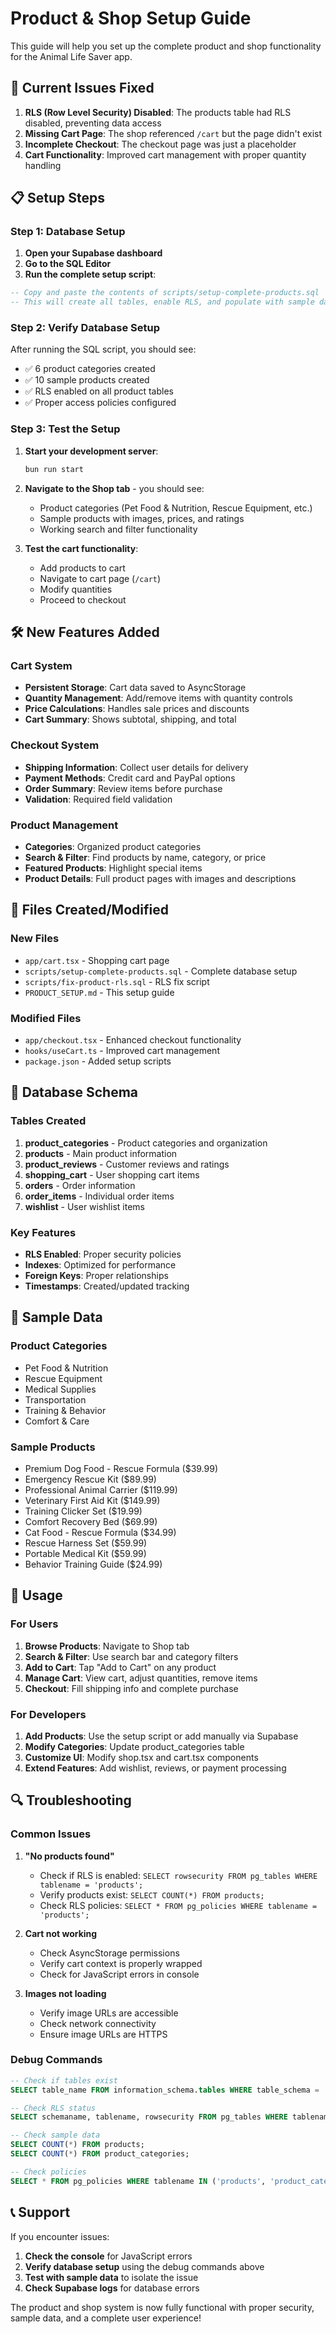 # Product & Shop Setup Guide

This guide will help you set up the complete product and shop functionality for the Animal Life Saver app.

## 🚨 Current Issues Fixed

1. **RLS (Row Level Security) Disabled**: The products table had RLS disabled, preventing data access
2. **Missing Cart Page**: The shop referenced `/cart` but the page didn't exist
3. **Incomplete Checkout**: The checkout page was just a placeholder
4. **Cart Functionality**: Improved cart management with proper quantity handling

## 📋 Setup Steps

### Step 1: Database Setup

1. **Open your Supabase dashboard**
2. **Go to the SQL Editor**
3. **Run the complete setup script**:

```sql
-- Copy and paste the contents of scripts/setup-complete-products.sql
-- This will create all tables, enable RLS, and populate with sample data
```

### Step 2: Verify Database Setup

After running the SQL script, you should see:

- ✅ 6 product categories created
- ✅ 10 sample products created
- ✅ RLS enabled on all product tables
- ✅ Proper access policies configured

### Step 3: Test the Setup

1. **Start your development server**:
   ```bash
   bun run start
   ```

2. **Navigate to the Shop tab** - you should see:
   - Product categories (Pet Food & Nutrition, Rescue Equipment, etc.)
   - Sample products with images, prices, and ratings
   - Working search and filter functionality

3. **Test the cart functionality**:
   - Add products to cart
   - Navigate to cart page (`/cart`)
   - Modify quantities
   - Proceed to checkout

## 🛠️ New Features Added

### Cart System
- **Persistent Storage**: Cart data saved to AsyncStorage
- **Quantity Management**: Add/remove items with quantity controls
- **Price Calculations**: Handles sale prices and discounts
- **Cart Summary**: Shows subtotal, shipping, and total

### Checkout System
- **Shipping Information**: Collect user details for delivery
- **Payment Methods**: Credit card and PayPal options
- **Order Summary**: Review items before purchase
- **Validation**: Required field validation

### Product Management
- **Categories**: Organized product categories
- **Search & Filter**: Find products by name, category, or price
- **Featured Products**: Highlight special items
- **Product Details**: Full product pages with images and descriptions

## 📁 Files Created/Modified

### New Files
- `app/cart.tsx` - Shopping cart page
- `scripts/setup-complete-products.sql` - Complete database setup
- `scripts/fix-product-rls.sql` - RLS fix script
- `PRODUCT_SETUP.md` - This setup guide

### Modified Files
- `app/checkout.tsx` - Enhanced checkout functionality
- `hooks/useCart.ts` - Improved cart management
- `package.json` - Added setup scripts

## 🔧 Database Schema

### Tables Created
1. **product_categories** - Product categories and organization
2. **products** - Main product information
3. **product_reviews** - Customer reviews and ratings
4. **shopping_cart** - User shopping cart items
5. **orders** - Order information
6. **order_items** - Individual order items
7. **wishlist** - User wishlist items

### Key Features
- **RLS Enabled**: Proper security policies
- **Indexes**: Optimized for performance
- **Foreign Keys**: Proper relationships
- **Timestamps**: Created/updated tracking

## 🎨 Sample Data

### Product Categories
- Pet Food & Nutrition
- Rescue Equipment
- Medical Supplies
- Transportation
- Training & Behavior
- Comfort & Care

### Sample Products
- Premium Dog Food - Rescue Formula ($39.99)
- Emergency Rescue Kit ($89.99)
- Professional Animal Carrier ($119.99)
- Veterinary First Aid Kit ($149.99)
- Training Clicker Set ($19.99)
- Comfort Recovery Bed ($69.99)
- Cat Food - Rescue Formula ($34.99)
- Rescue Harness Set ($59.99)
- Portable Medical Kit ($59.99)
- Behavior Training Guide ($24.99)

## 🚀 Usage

### For Users
1. **Browse Products**: Navigate to Shop tab
2. **Search & Filter**: Use search bar and category filters
3. **Add to Cart**: Tap "Add to Cart" on any product
4. **Manage Cart**: View cart, adjust quantities, remove items
5. **Checkout**: Fill shipping info and complete purchase

### For Developers
1. **Add Products**: Use the setup script or add manually via Supabase
2. **Modify Categories**: Update product_categories table
3. **Customize UI**: Modify shop.tsx and cart.tsx components
4. **Extend Features**: Add wishlist, reviews, or payment processing

## 🔍 Troubleshooting

### Common Issues

1. **"No products found"**
   - Check if RLS is enabled: `SELECT rowsecurity FROM pg_tables WHERE tablename = 'products';`
   - Verify products exist: `SELECT COUNT(*) FROM products;`
   - Check RLS policies: `SELECT * FROM pg_policies WHERE tablename = 'products';`

2. **Cart not working**
   - Check AsyncStorage permissions
   - Verify cart context is properly wrapped
   - Check for JavaScript errors in console

3. **Images not loading**
   - Verify image URLs are accessible
   - Check network connectivity
   - Ensure image URLs are HTTPS

### Debug Commands

```sql
-- Check if tables exist
SELECT table_name FROM information_schema.tables WHERE table_schema = 'public';

-- Check RLS status
SELECT schemaname, tablename, rowsecurity FROM pg_tables WHERE tablename LIKE 'product%';

-- Check sample data
SELECT COUNT(*) FROM products;
SELECT COUNT(*) FROM product_categories;

-- Check policies
SELECT * FROM pg_policies WHERE tablename IN ('products', 'product_categories');
```

## 📞 Support

If you encounter issues:

1. **Check the console** for JavaScript errors
2. **Verify database setup** using the debug commands above
3. **Test with sample data** to isolate the issue
4. **Check Supabase logs** for database errors

The product and shop system is now fully functional with proper security, sample data, and a complete user experience! 